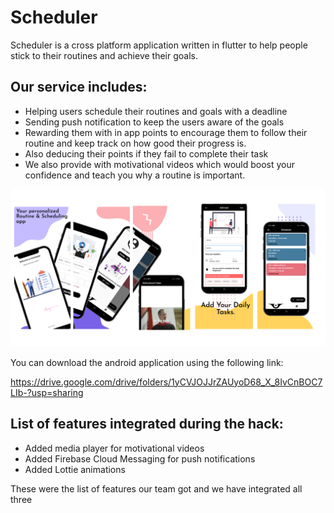 # Scheduler

Scheduler is a cross platform application written in flutter to help  people stick to their routines and achieve their goals. 

## Our service includes:

 * Helping users schedule their routines and goals with a deadline 
 * Sending push notification to keep the users aware of the goals
 * Rewarding them with in app points to encourage them to follow their routine and keep track on how good their progress is.
 * Also deducing their points if they fail to complete their task
 * We also provide with motivational videos which would boost your confidence and teach you why a routine is important.


![Banner](./assets/readme_banner.png)

You can download the android application using the following link:

https://drive.google.com/drive/folders/1yCVJOJJrZAUyoD68_X_8IvCnBOC7LIb-?usp=sharing


## List of features integrated during the hack:


  * Added media player for motivational videos
  * Added Firebase Cloud Messaging for push notifications
  * Added Lottie animations

These were the list of features our team got and we have integrated all three